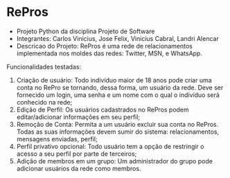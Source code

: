# RePros
- Projeto Python da disciplina Projeto de Software
- Integrantes: Carlos Vinicius, Jose Felix, Vinicius Cabral, Landri Alencar
- Descricao do Projeto: RePros é uma rede de relacionamentos implementada nos moldes das redes: Twitter, MSN, e WhatsApp.

Funcionalidades testadas:
  1. Criação de usuário: Todo indivíduo maior de 18 anos pode criar uma conta no RePro se tornando, dessa forma, um usuário da rede. Deve ser fornecido um login, uma senha e um nome com o qual o indivíduo será conhecido na rede;
  2. Edição de Perfil: Os usuários cadastrados no RePros podem editar/adicionar informações em seu perfil;
  3. Remoção de Conta: Permita a um usuário excluir sua conta no RePros. Todas as suas informações devem sumir do sistema: relacionamentos, mensagens enviadas, perfil;
  4. Perfil privativo opcional: Todo usuário tem a opção de restringir o acesso a seu perfil por parte de terceiros;
  5. Adição de membros em um grupo: Um administrador do grupo pode adicionar usuários da rede como membros.
